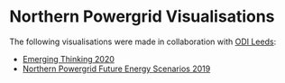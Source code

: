 # Northern Powergrid Visualisations

The following visualisations were made in collaboration with [ODI Leeds](https://odileeds.org/):

* [Emerging Thinking 2020](2020-emerging-thinking/)
* [Northern Powergrid Future Energy Scenarios 2019](2019-DFES/)